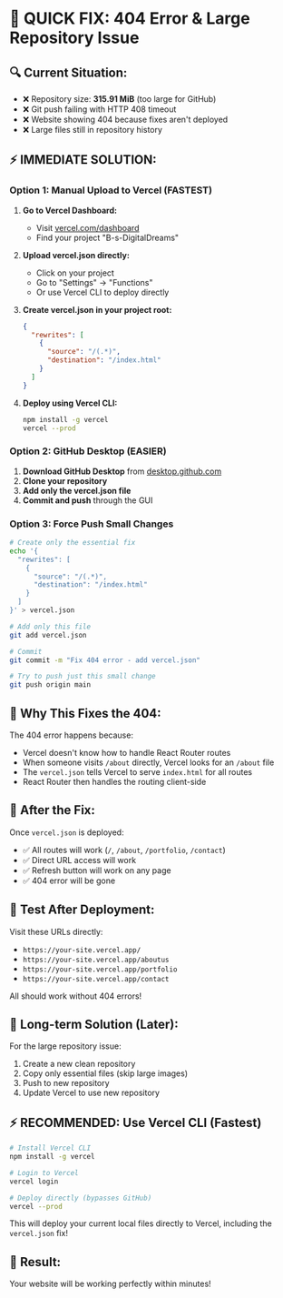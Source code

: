# 🚨 QUICK FIX: 404 Error & Large Repository Issue

## 🔍 **Current Situation:**
- ❌ Repository size: **315.91 MiB** (too large for GitHub)
- ❌ Git push failing with HTTP 408 timeout
- ❌ Website showing 404 because fixes aren't deployed
- ❌ Large files still in repository history

## ⚡ **IMMEDIATE SOLUTION:**

### **Option 1: Manual Upload to Vercel (FASTEST)**

1. **Go to Vercel Dashboard:**
   - Visit [vercel.com/dashboard](https://vercel.com/dashboard)
   - Find your project "B-s-DigitalDreams"

2. **Upload vercel.json directly:**
   - Click on your project
   - Go to "Settings" → "Functions"
   - Or use Vercel CLI to deploy directly

3. **Create vercel.json in your project root:**
   ```json
   {
     "rewrites": [
       {
         "source": "/(.*)",
         "destination": "/index.html"
       }
     ]
   }
   ```

4. **Deploy using Vercel CLI:**
   ```bash
   npm install -g vercel
   vercel --prod
   ```

### **Option 2: GitHub Desktop (EASIER)**

1. **Download GitHub Desktop** from [desktop.github.com](https://desktop.github.com)
2. **Clone your repository** 
3. **Add only the vercel.json file**
4. **Commit and push** through the GUI

### **Option 3: Force Push Small Changes**

```bash
# Create only the essential fix
echo '{
  "rewrites": [
    {
      "source": "/(.*)",
      "destination": "/index.html"
    }
  ]
}' > vercel.json

# Add only this file
git add vercel.json

# Commit
git commit -m "Fix 404 error - add vercel.json"

# Try to push just this small change
git push origin main
```

## 🎯 **Why This Fixes the 404:**

The 404 error happens because:
- Vercel doesn't know how to handle React Router routes
- When someone visits `/about` directly, Vercel looks for an `/about` file
- The `vercel.json` tells Vercel to serve `index.html` for all routes
- React Router then handles the routing client-side

## 🚀 **After the Fix:**

Once `vercel.json` is deployed:
- ✅ All routes will work (`/`, `/about`, `/portfolio`, `/contact`)
- ✅ Direct URL access will work
- ✅ Refresh button will work on any page
- ✅ 404 error will be gone

## 📱 **Test After Deployment:**

Visit these URLs directly:
- `https://your-site.vercel.app/`
- `https://your-site.vercel.app/aboutus`
- `https://your-site.vercel.app/portfolio`
- `https://your-site.vercel.app/contact`

All should work without 404 errors!

## 🔧 **Long-term Solution (Later):**

For the large repository issue:
1. Create a new clean repository
2. Copy only essential files (skip large images)
3. Push to new repository
4. Update Vercel to use new repository

## ⚡ **RECOMMENDED: Use Vercel CLI (Fastest)**

```bash
# Install Vercel CLI
npm install -g vercel

# Login to Vercel
vercel login

# Deploy directly (bypasses GitHub)
vercel --prod
```

This will deploy your current local files directly to Vercel, including the `vercel.json` fix!

## 🎉 **Result:**
Your website will be working perfectly within minutes!
